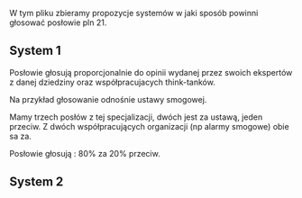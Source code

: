 W tym pliku zbieramy propozycje systemów w jaki sposób powinni głosować posłowie pln 21.

## System 1
Posłowie głosują proporcjonalnie do opinii wydanej przez swoich ekspertów z danej dziedziny oraz współpracujacych think-tanków.

Na przykład głosowanie odnośnie ustawy smogowej.

Mamy trzech posłów z tej specjalizacji, dwóch jest za ustawą, jeden przeciw. Z dwóch współpracujących organizacji
(np alarmy smogowe) obie sa za.

Posłowie głosują : 80% za 20% przeciw.

## System 2

